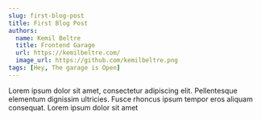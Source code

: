 ```yaml
---
slug: first-blog-post
title: First Blog Post
authors:
  name: Kemil Beltre
  title: Frontend Garage
  url: https://kemilbeltre.com/
  image_url: https://github.com/kemilbeltre.png
tags: [Hey, The garage is Open]
---
```


Lorem ipsum dolor sit amet, consectetur adipiscing elit. Pellentesque elementum dignissim ultricies. Fusce rhoncus ipsum tempor eros aliquam consequat. Lorem ipsum dolor sit amet
